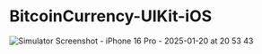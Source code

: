 # BitcoinCurrency-UIKit-iOS

![Simulator Screenshot - iPhone 16 Pro - 2025-01-20 at 20 53 43](https://github.com/user-attachments/assets/63f8825b-22ed-40b8-ae2f-57f5df265b23)
